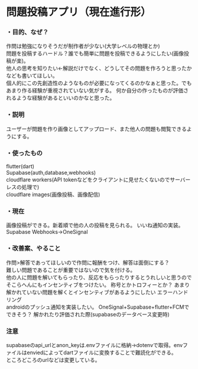 # 問題投稿アプリ（現在進行形）

### ・目的、なぜ？ 
作問は勉強になりそうだが制作者が少ない(大学レベルの物理とか)  
問題を投稿するハードル？誰でも簡単に問題を投稿できるようにしたい(画像投稿が楽)。  
他人の思考を知りたい←解説だけでなく、どうしてその問題を作ろうと思ったかなども書いてほしい。  
個人的にこの先創造性のようなものが必要になってくるのかなぁと思った。でもあまり作る経験が重視されていない気がする。
何か自分の作ったものが評価されるような経験があるといいのかなと思った。

### ・説明  
ユーザーが問題を作り画像としてアップロード、また他人の問題も閲覧できるようにする。  


### ・使ったもの  
flutter(dart)  
Supabase(auth,database,webhooks)  
cloudflare workers(API tokenなどをクライアントに見せたくないのでサーバーレスの処理で)  
cloudflare images(画像投稿、画像配信)  


### ・現在    
画像投稿ができる。新着順で他の人の投稿を見られる。
いいね通知の実装。Supabase Webhooks→OneSignal


### ・改善案、やること  
作問>解答であってほしいので作問に報酬をつけ、解答は面倒にする？   
難しい問題であることが重要ではないので気を付ける。  
他の人に問題を解いてもらったり、反応をもらったりするとうれしいと思うのでそこらへんにもインセンティブをつけたい。
称号とかトロフィーとか？
あまり解かれていない問題を解くとインセンティブがあるようにしたい
エラーハンドリング   
androidのプッシュ通知を実装したい。
OneSignal+Supabase+flutter+FCMでできそう？
解かれたり評価された際(supabaseのデータベース変更時)


### 注意
supabaseのapi_urlとanon_keyは.envファイルに格納→dotenvで取得。envファイルはenviedによってdartファイルに変換することで難読化ができる。  
ところどころのurlなどは変更している。




